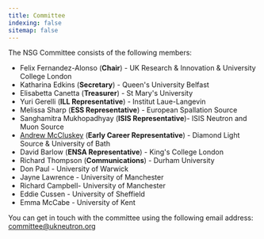 ```yaml
---
title: Committee
indexing: false
sitemap: false
---
```


The NSG Committee consists of the following members:
- Felix Fernandez-Alonso (**Chair**) - UK Research & Innovation & University College London
- Katharina Edkins (**Secretary**) - Queen's University Belfast
- Elisabetta Canetta (**Treasurer**) - St Mary's University
- Yuri Gerelli (**ILL Representative**) - Institut Laue-Langevin
- Melissa Sharp (**ESS Representative**) - European Spallation Source
- Sanghamitra Mukhopadhyay (**ISIS Representative**)- ISIS Neutron and Muon Source
- [Andrew McCluskey](https://armccluskey.com) (**Early Career Representative**) - Diamond Light Source & University of Bath
- David Barlow (**ENSA Representative**) - King's College London
- Richard Thompson (**Communications**) - Durham University
- Don Paul - University of Warwick
- Jayne Lawrence - University of Manchester
- Richard Campbell- University of Manchester
- Eddie Cussen - University of Sheffield
- Emma McCabe - University of Kent

You can get in touch with the committee using the following email address: [committee@ukneutron.org](mailto:committee@ukneutron.org)
